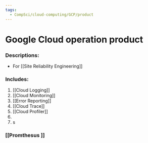 ```yaml
---
tags:
  - CompSci/cloud-computing/GCP/product
---
```

# Google Cloud operation product
### Descriptions:
- For [[Site Reliability Engineering]]
### Includes:
1. [[Cloud Logging]]
2. [[Cloud Monitoring]]
3. [[Error Reporting]]
4. [[Cloud Trace]]
5. [[Cloud Profiler]]
6. 
7. s
### [[Promthesus ]]